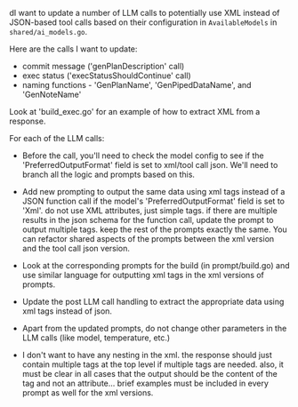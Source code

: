 dI want to update a number of LLM calls to potentially use XML instead of JSON-based tool calls based on their configuration in `AvailableModels` in `shared/ai_models.go`.

Here are the calls I want to update:

- commit message ('genPlanDescription' call)
- exec status ('execStatusShouldContinue' call) 
- naming functions - 'GenPlanName', 'GenPipedDataName', and 'GenNoteName'

Look at 'build_exec.go' for an example of how to extract XML from a response.

For each of the LLM calls:

- Before the call, you'll need to check the model config to see if the 'PreferredOutputFormat' field is set to xml/tool call json. We'll need to branch all the logic and prompts based on this.

- Add new prompting to output the same data using xml tags instead of a JSON function call if the model's 'PreferredOutputFormat' field is set to 'Xml'. do not use XML attributes, just simple tags. if there are multiple results in the json schema for the function call, update the prompt to output multiple tags. keep the rest of the prompts exactly the same. You can refactor shared aspects of the prompts between the xml version and the tool call json version.

- Look at the corresponding prompts for the build (in prompt/build.go) and use similar language for outputting xml tags in the xml versions of prompts.

- Update the post LLM call handling to extract the appropriate data using xml tags instead of json.

- Apart from the updated prompts, do not change other parameters in the LLM calls (like model, temperature, etc.)

- I don't want to have any nesting in the xml. the response should just contain multiple tags at the top level if multiple tags are needed. also, it must be clear in all cases that the output should be the content of the tag and not an attribute... brief examples must be included in every prompt as well for the xml versions.